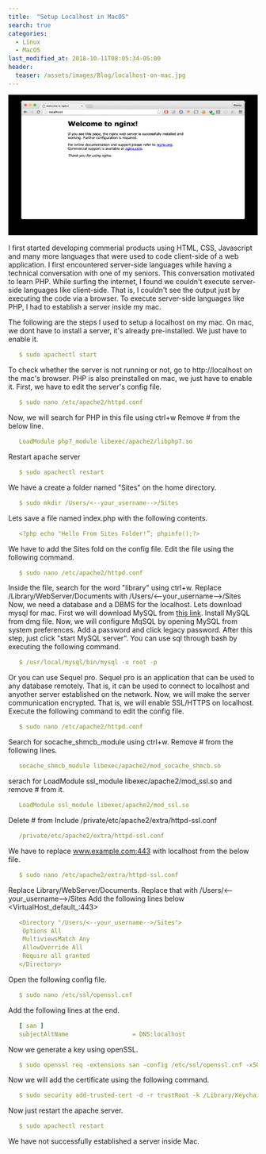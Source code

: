 ```yaml
---
title:  "Setup Localhost in MacOS"
search: true
categories:
  - Linux 
  - MacOS
last_modified_at: 2018-10-11T08:05:34-05:00
header:
  teaser: /assets/images/Blog/localhost-on-mac.jpg
---
```


![WoLAN](/assets/images/Blog/localhost-on-mac.jpg)

I first started developing commerial products using HTML, CSS, Javascript and many more languages that were used to code client-side of a web application. I first encountered server-side languages while having a technical conversation with one of my seniors. This conversation motivated to learn PHP. While surfing the internet, I found we couldn't execute server-side languages like client-side. That is, I couldn't see the output just by executing the code via a browser. To execute server-side languages like PHP, I had to establish a server inside my mac.

The following are the steps I used to setup a localhost on my mac.
On mac, we dont have to install a server, it's already pre-installed. We just have to enable it.

```yaml
   $ sudo apachectl start
```

To check whether the server is not running or not, go to http://localhost on the mac's browser.
PHP is also preinstalled on mac, we just have to enable it.
First, we have to edit the server's config file.

```yaml
   $ sudo nano /etc/apache2/httpd.conf
```

Now, we will search for PHP in this file using ctrl+w
Remove # from the below line.

```yaml
   LoadModule php7_module libexec/apache2/libphp7.so
```

Restart apache server

```yaml
   $ sudo apachectl restart
```

We have a create a folder named "Sites" on the home directory.

```yaml
   $ sudo mkdir /Users/<--your_username-->/Sites
```

Lets save a file named index.php with the following contents.

```yaml
   <?php echo "Hello From Sites Folder!”; phpinfo();?> 
```

We have to add the Sites fold on the config file. Edit the file using the following command.

```yaml
   $ sudo nano /etc/apache2/httpd.conf
```

Inside the file, search for the word "library" using ctrl+w.
Replace /Library/WebServer/Documents with /Users/<--your_username-->/Sites
Now, we need a database and a DBMS for the localhost. Lets download mysql for mac.
First we will download MySQL from [this link](https://dev.mysql.com/downloads/mysql/).
Install MySQL from dmg file.
Now, we will configure MqSQL by opening MySQL from system preferences. Add a password and click legacy password. After this step, just click "start MySQL server".
You can use sql through bash by executing the following command.

```yaml
   $ /usr/local/mysql/bin/mysql -u root -p
```

Or you can use Sequel pro. Sequel pro is an application that can be used to any database remotely. That is, it can be used to connect to localhost and anyother server established on the network.
Now, we will make the server communication encrypted. That is, we will enable SSL/HTTPS on localhost. Execute the following command to edit the config file.

```yaml
   $ sudo nano /etc/apache2/httpd.conf
```

Search for socache_shmcb_module using ctrl+w.
Remove # from the following lines.

```yaml
   socache_shmcb_module libexec/apache2/mod_socache_shmcb.so
```

serach for LoadModule ssl_module libexec/apache2/mod_ssl.so and remove # from it.

```yaml
   LoadModule ssl_module libexec/apache2/mod_ssl.so
```

Delete # from Include /private/etc/apache2/extra/httpd-ssl.conf

```yaml
   /private/etc/apache2/extra/httpd-ssl.conf
```

We have to replace www.example.com:443 with localhost from the below file.

```yaml
   $ sudo nano /etc/apache2/extra/httpd-ssl.conf
```

Replace Library/WebServer/Documents. Replace that with /Users/<--your_username-->/Sites
Add the following lines below <VirtualHost_default_:443>

```yaml
   <Directory "/Users/<--your_username-->/Sites"> 
    Options All 
    MultiviewsMatch Any 
    AllowOverride All 
    Require all granted 
   </Directory>
```

Open the following config file.

```yaml
   $ sudo nano /etc/ssl/openssl.cnf
```

Add the following lines at the end.

```yaml
   [ san ] 
   subjectAltName                  = DNS:localhost
```

Now we generate a key using openSSL.

```yaml
   $ sudo openssl req -extensions san -config /etc/ssl/openssl.cnf -x509 -nodes -newkey rsa:4096 -keyout /private/etc/apache2/server.key -out /private/etc/apache2/server.crt -days 365 -subj "/C=your_country/ST=your_state/L=your_city/O=hostname/CN=localhost"
```

Now we will add the certificate using the following command.

```yaml
   $ sudo security add-trusted-cert -d -r trustRoot -k /Library/Keychains/System.keychain /private/etc/apache2/server.crt
```

Now just restart the apache server.

```yaml
   $ sudo apachectl restart
```

We have not successfully established a server inside Mac.
